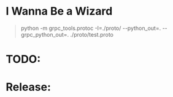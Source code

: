 # I Wanna Be a Wizard

> python -m grpc_tools.protoc -I=./proto/ --python_out=. --grpc_python_out=. ./proto/test.proto

# TODO:


# Release:


